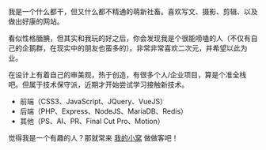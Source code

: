 我是一个什么都干，但又什么都不精通的萌新社畜。喜欢写文、摄影、剪辑、以及做出好康的网站。

看似性格腼腆，但其实和我玩的好之后，你会发现我是个很能唠嗑的人（不仅有自己的企鹅群，在现实中的朋友也蛮多的）。非常非常喜欢二次元，并希望以此为业。

在设计上有着自己的审美观，热于创造，有很多个人/企业项目，算是个准全栈吧。但属于技术保守派，近期才开始尝试学习接触新技术。

- 前端（CSS3、JavaScript、JQuery、VueJS）
- 后端（PHP、Express、NodeJS、MariaDB、Redis）
- 其他（PS、AI、PR、Final Cut Pro、Motion）

觉得我是一个有趣的人？那就常来 [我的小窝](https://paul.ren/about) 做做客吧！
